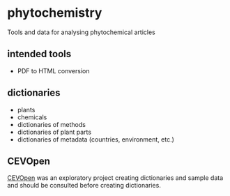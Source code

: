# phytochemistry
Tools and data for analysing phytochemical articles

## intended tools

* PDF to HTML conversion

## dictionaries
* plants
* chemicals
* dictionaries of methods
* dictionaries of plant parts
* dictionaries of metadata (countries, environment, etc.)

  
## CEVOpen

[CEVOpen](https://github.com/petermr/CEVOpen) was an exploratory project creating dictionaries and sample data and should be consulted before creating dictionaries.
